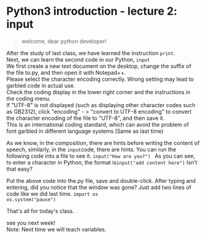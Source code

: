 # Python3 introduction - lecture 2: input

> welcome, dear python developer! 

After the study of last class, we have learned the instruction ```print```.    
Next, we can learn the second code in our Python, ```input```   
We first create a new text document on the desktop, change the suffix of the file to.py, and then open it with Notepad++.   
Please select the character encoding correctly. Wrong setting may lead to garbled code in actual use.   
Check the coding display in the lower right corner and the instructions in the coding menu.   
If "UTF-8" is not displayed (such as displaying other character codes such as GB2312), click "encoding" - > "convert to UTF-8 encoding" to convert the character encoding of the file to "UTF-8", and then save it.   
This is an international coding standard, which can avoid the problem of font garbled in different language systems.(Same as last time) 

As we know, in the composition, there are hints before writing the content of speech, similarly, in the ```input```code, there are hints. 
You can run the following code into a file to see it. 
```input("How are you?") ```
As you can see, to enter a character in Python, the format is```input("add content here")``` Isn't that easy? 

Put the above code into the.py file, save and double-click. 
After typing and entering, did you notice that the window was gone? 
Just add two lines of code like we did last time. 
```import os```   
```os.system("pause")``` 

That's all for today's class. 

see you next week!   
Note: Next time we will teach variables.